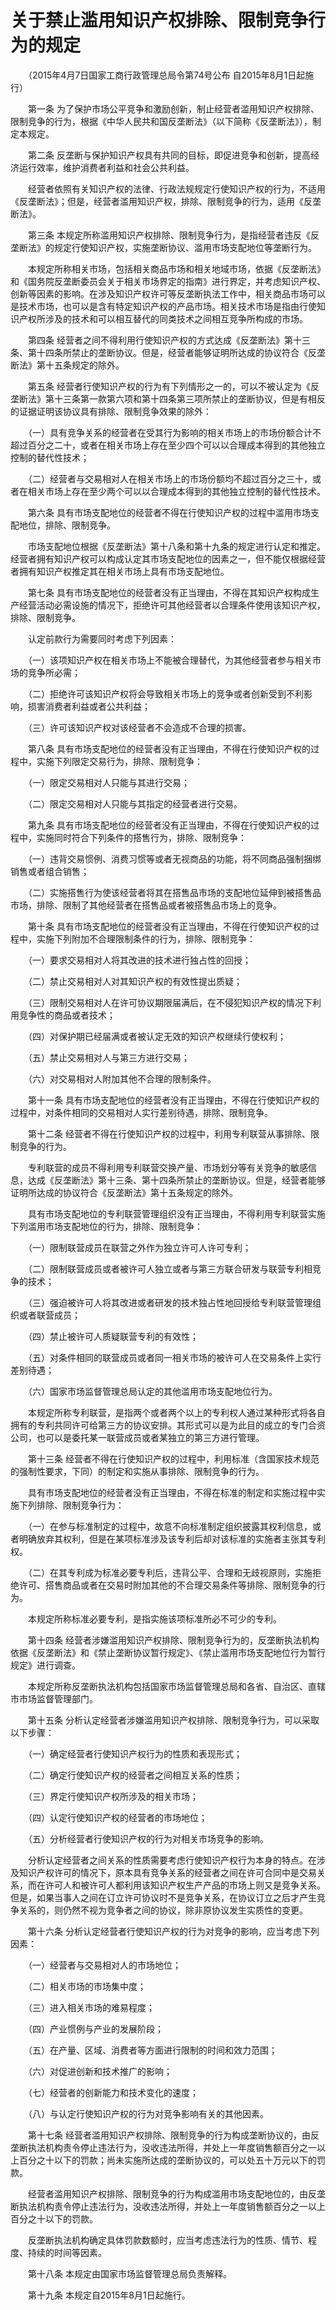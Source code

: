 # 关于禁止滥用知识产权排除、限制竞争行为的规定

　　（2015年4月7日国家工商行政管理总局令第74号公布 自2015年8月1日起施行）

 

　　第一条 为了保护市场公平竞争和激励创新，制止经营者滥用知识产权排除、限制竞争的行为，根据《中华人民共和国反垄断法》（以下简称《反垄断法》），制定本规定。

　　第二条 反垄断与保护知识产权具有共同的目标，即促进竞争和创新，提高经济运行效率，维护消费者利益和社会公共利益。

　　经营者依照有关知识产权的法律、行政法规规定行使知识产权的行为，不适用《反垄断法》；但是，经营者滥用知识产权，排除、限制竞争的行为，适用《反垄断法》。

　　第三条 本规定所称滥用知识产权排除、限制竞争行为，是指经营者违反《反垄断法》的规定行使知识产权，实施垄断协议、滥用市场支配地位等垄断行为。

　　本规定所称相关市场，包括相关商品市场和相关地域市场，依据《反垄断法》和《国务院反垄断委员会关于相关市场界定的指南》进行界定，并考虑知识产权、创新等因素的影响。在涉及知识产权许可等反垄断执法工作中，相关商品市场可以是技术市场，也可以是含有特定知识产权的产品市场。相关技术市场是指由行使知识产权所涉及的技术和可以相互替代的同类技术之间相互竞争所构成的市场。

　　第四条 经营者之间不得利用行使知识产权的方式达成《反垄断法》第十三条、第十四条所禁止的垄断协议。但是，经营者能够证明所达成的协议符合《反垄断法》第十五条规定的除外。

　　第五条 经营者行使知识产权的行为有下列情形之一的，可以不被认定为《反垄断法》第十三条第一款第六项和第十四条第三项所禁止的垄断协议，但是有相反的证据证明该协议具有排除、限制竞争效果的除外：

　　（一）具有竞争关系的经营者在受其行为影响的相关市场上的市场份额合计不超过百分之二十，或者在相关市场上存在至少四个可以以合理成本得到的其他独立控制的替代性技术；

　　（二）经营者与交易相对人在相关市场上的市场份额均不超过百分之三十，或者在相关市场上存在至少两个可以以合理成本得到的其他独立控制的替代性技术。

　　第六条 具有市场支配地位的经营者不得在行使知识产权的过程中滥用市场支配地位，排除、限制竞争。

　　市场支配地位根据《反垄断法》第十八条和第十九条的规定进行认定和推定。经营者拥有知识产权可以构成认定其市场支配地位的因素之一，但不能仅根据经营者拥有知识产权推定其在相关市场上具有市场支配地位。

　　第七条 具有市场支配地位的经营者没有正当理由，不得在其知识产权构成生产经营活动必需设施的情况下，拒绝许可其他经营者以合理条件使用该知识产权，排除、限制竞争。

　　认定前款行为需要同时考虑下列因素：

　　（一）该项知识产权在相关市场上不能被合理替代，为其他经营者参与相关市场的竞争所必需；

　　（二）拒绝许可该知识产权将会导致相关市场上的竞争或者创新受到不利影响，损害消费者利益或者公共利益；

　　（三）许可该知识产权对该经营者不会造成不合理的损害。

　　第八条 具有市场支配地位的经营者没有正当理由，不得在行使知识产权的过程中，实施下列限定交易行为，排除、限制竞争：

　　（一）限定交易相对人只能与其进行交易；

　　（二）限定交易相对人只能与其指定的经营者进行交易。

　　第九条 具有市场支配地位的经营者没有正当理由，不得在行使知识产权的过程中，实施同时符合下列条件的搭售行为，排除、限制竞争：

　　（一）违背交易惯例、消费习惯等或者无视商品的功能，将不同商品强制捆绑销售或者组合销售；

　　（二）实施搭售行为使该经营者将其在搭售品市场的支配地位延伸到被搭售品市场，排除、限制了其他经营者在搭售品或者被搭售品市场上的竞争。

　　第十条 具有市场支配地位的经营者没有正当理由，不得在行使知识产权的过程中，实施下列附加不合理限制条件的行为，排除、限制竞争：

　　（一）要求交易相对人将其改进的技术进行独占性的回授；

　　（二）禁止交易相对人对其知识产权的有效性提出质疑；

　　（三）限制交易相对人在许可协议期限届满后，在不侵犯知识产权的情况下利用竞争性的商品或者技术；

　　（四）对保护期已经届满或者被认定无效的知识产权继续行使权利；

　　（五）禁止交易相对人与第三方进行交易；

　　（六）对交易相对人附加其他不合理的限制条件。

　　第十一条 具有市场支配地位的经营者没有正当理由，不得在行使知识产权的过程中，对条件相同的交易相对人实行差别待遇，排除、限制竞争。

　　第十二条 经营者不得在行使知识产权的过程中，利用专利联营从事排除、限制竞争的行为。

　　专利联营的成员不得利用专利联营交换产量、市场划分等有关竞争的敏感信息，达成《反垄断法》第十三条、第十四条所禁止的垄断协议。但是，经营者能够证明所达成的协议符合《反垄断法》第十五条规定的除外。

　　具有市场支配地位的专利联营管理组织没有正当理由，不得利用专利联营实施下列滥用市场支配地位的行为，排除、限制竞争：

　　（一）限制联营成员在联营之外作为独立许可人许可专利；

　　（二）限制联营成员或者被许可人独立或者与第三方联合研发与联营专利相竞争的技术；

　　（三）强迫被许可人将其改进或者研发的技术独占性地回授给专利联营管理组织或者联营成员；

　　（四）禁止被许可人质疑联营专利的有效性；

　　（五）对条件相同的联营成员或者同一相关市场的被许可人在交易条件上实行差别待遇；

　　（六）国家市场监督管理总局认定的其他滥用市场支配地位行为。

　　本规定所称专利联营，是指两个或者两个以上的专利权人通过某种形式将各自拥有的专利共同许可给第三方的协议安排。其形式可以是为此目的成立的专门合资公司，也可以是委托某一联营成员或者某独立的第三方进行管理。

　　第十三条 经营者不得在行使知识产权的过程中，利用标准（含国家技术规范的强制性要求，下同）的制定和实施从事排除、限制竞争的行为。

　　具有市场支配地位的经营者没有正当理由，不得在标准的制定和实施过程中实施下列排除、限制竞争行为：

　　（一）在参与标准制定的过程中，故意不向标准制定组织披露其权利信息，或者明确放弃其权利，但是在某项标准涉及该专利后却对该标准的实施者主张其专利权。

　　（二）在其专利成为标准必要专利后，违背公平、合理和无歧视原则，实施拒绝许可、搭售商品或者在交易时附加其他的不合理交易条件等排除、限制竞争的行为。

　　本规定所称标准必要专利，是指实施该项标准所必不可少的专利。

　　第十四条 经营者涉嫌滥用知识产权排除、限制竞争行为的，反垄断执法机构依据《反垄断法》和《禁止垄断协议暂行规定》、《禁止滥用市场支配地位行为暂行规定》进行调查。

　　本规定所称反垄断执法机构包括国家市场监督管理总局和各省、自治区、直辖市市场监督管理部门。

　　第十五条 分析认定经营者涉嫌滥用知识产权排除、限制竞争行为，可以采取以下步骤：

　　（一）确定经营者行使知识产权行为的性质和表现形式；

　　（二）确定行使知识产权的经营者之间相互关系的性质；

　　（三）界定行使知识产权所涉及的相关市场；

　　（四）认定行使知识产权的经营者的市场地位；

　　（五）分析经营者行使知识产权的行为对相关市场竞争的影响。

　　分析认定经营者之间关系的性质需要考虑行使知识产权行为本身的特点。在涉及知识产权许可的情况下，原本具有竞争关系的经营者之间在许可合同中是交易关系，而在许可人和被许可人都利用该知识产权生产产品的市场上则又是竞争关系。但是，如果当事人之间在订立许可协议时不是竞争关系，在协议订立之后才产生竞争关系的，则仍然不视为竞争者之间的协议，除非原协议发生实质性的变更。

　　第十六条 分析认定经营者行使知识产权的行为对竞争的影响，应当考虑下列因素：

　　（一）经营者与交易相对人的市场地位；

　　（二）相关市场的市场集中度；

　　（三）进入相关市场的难易程度；

　　（四）产业惯例与产业的发展阶段；

　　（五）在产量、区域、消费者等方面进行限制的时间和效力范围；

　　（六）对促进创新和技术推广的影响；

　　（七）经营者的创新能力和技术变化的速度；

　　（八）与认定行使知识产权的行为对竞争影响有关的其他因素。

　　第十七条 经营者滥用知识产权排除、限制竞争的行为构成垄断协议的，由反垄断执法机构责令停止违法行为，没收违法所得，并处上一年度销售额百分之一以上百分之十以下的罚款；尚未实施所达成的垄断协议的，可以处五十万元以下的罚款。

　　经营者滥用知识产权排除、限制竞争的行为构成滥用市场支配地位的，由反垄断执法机构责令停止违法行为，没收违法所得，并处上一年度销售额百分之一以上百分之十以下的罚款。

　　反垄断执法机构确定具体罚款数额时，应当考虑违法行为的性质、情节、程度、持续的时间等因素。

　　第十八条 本规定由国家市场监督管理总局负责解释。

　　第十九条 本规定自2015年8月1日起施行。